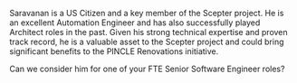 Saravanan is a US Citizen and a key member of the Scepter project. He is an excellent Automation Engineer and has also successfully played Architect roles in the past. Given his strong technical expertise and proven track record, he is a valuable asset to the Scepter project and could bring significant benefits to the PINCLE Renovations initiative.

Can we consider him for one of your FTE Senior Software Engineer roles?